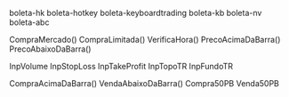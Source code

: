 boleta-hk
boleta-hotkey
boleta-keyboardtrading
boleta-kb
boleta-nv
boleta-abc


CompraMercado()
CompraLimitada()
VerificaHora()
PrecoAcimaDaBarra()
PrecoAbaixoDaBarra()

InpVolume
InpStopLoss
InpTakeProfit
InpTopoTR
InpFundoTR

CompraAcimaDaBarra()
VendaAbaixoDaBarra()
Compra50PB
Venda50PB

